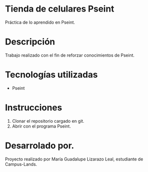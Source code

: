 # Tienda de celulares Pseint
Práctica de lo aprendido en Pseint.

# Descripción
Trabajo realizado con el fin de reforzar conocimientos de Pseint.

# Tecnologías utilizadas
* Pseint

# Instrucciones
1. Clonar el repositorio cargado en git.
2. Abrir con el programa Pseint.

# Desarrolado por.
Proyecto realizado por María Guadalupe Lizarazo Leal, estudiante de Campus-Lands.
